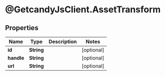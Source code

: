 # @GetcandyJsClient.AssetTransform

## Properties

Name | Type | Description | Notes
------------ | ------------- | ------------- | -------------
**id** | **String** |  | [optional] 
**handle** | **String** |  | [optional] 
**url** | **String** |  | [optional] 


